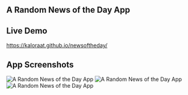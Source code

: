 ## A Random News of the Day App

## Live Demo

https://kaloraat.github.io/newsoftheday/

## App Screenshots

<img src="/src/app.png" alt="A Random News of the Day App" />
<img src="/src/app2.png" alt="A Random News of the Day App" />
<img src="/src/app3.png" alt="A Random News of the Day App" />
